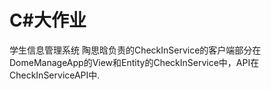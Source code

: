 # C#大作业

学生信息管理系统
陶思晗负责的CheckInService的客户端部分在DomeManageApp的View和Entity的CheckInService中，API在CheckInServiceAPI中.
